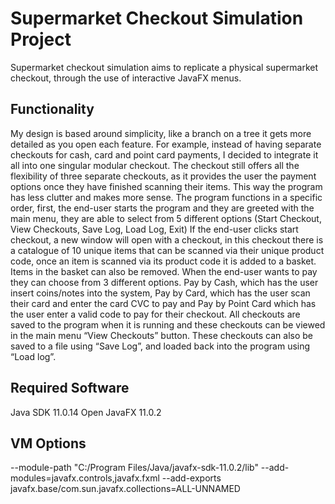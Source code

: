 Supermarket Checkout Simulation Project
=============

Supermarket checkout simulation aims to replicate a physical supermarket checkout, through the use of interactive JavaFX menus.

Functionality
-------
My design is based around simplicity, like a branch on a tree it gets more detailed as you open each feature. For example, instead of having separate checkouts for cash, card and point card payments, I decided to integrate it all into one singular modular checkout. The checkout still offers all the flexibility of three separate checkouts, as it provides the user the payment options once they have finished scanning their items. This way the program has less clutter and makes more sense. 
The program functions in a specific order, first, the end-user starts the program and they are greeted with the main menu, they are able to select from 5 different options (Start Checkout, View Checkouts, Save Log, Load Log, Exit)
If the end-user clicks start checkout, a new window will open with a checkout, in this checkout there is a catalogue of 10 unique items that can be scanned via their unique product code, once an item is scanned via its product code it is added to a basket. Items in the basket can also be removed. 
When the end-user wants to pay they can choose from 3 different options. Pay by Cash, which has the user insert coins/notes into the system, Pay by Card, which has the user scan their card and enter the card CVC to pay and Pay by Point Card which has the user enter a valid code to pay for their checkout. 
All checkouts are saved to the program when it is running and these checkouts can be viewed in the main menu “View Checkouts” button. These checkouts can also be saved to a file using “Save Log”, and loaded back into the program using “Load log”.


Required Software
-------
Java SDK 11.0.14
Open JavaFX 11.0.2


VM Options
-------
--module-path "C:/Program Files/Java/javafx-sdk-11.0.2/lib" --add-modules=javafx.controls,javafx.fxml --add-exports javafx.base/com.sun.javafx.collections=ALL-UNNAMED